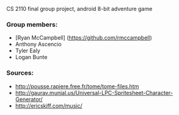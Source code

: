 CS 2110 final group project, android 8-bit adventure game

### Group members:
* [Ryan McCampbell] (https://github.com/rmccampbell)
* Anthony Ascencio
* Tyler Ealy
* Logan Bunte

### Sources:
* http://pousse.rapiere.free.fr/tome/tome-files.htm
* http://gaurav.munjal.us/Universal-LPC-Spritesheet-Character-Generator/
* http://ericskiff.com/music/
